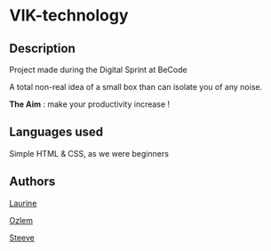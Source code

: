 # **VIK-technology**

## Description

Project made during the Digital Sprint at BeCode

A total non-real idea of a small box than can isolate you of any noise. 

**The Aim** : make your productivity increase ! 

## Languages used

Simple HTML & CSS, as we were beginners




## Authors

[Laurine](https://github.com/Ilytopia)

[Ozlem](https://github.com/OzlemKan)

[Steeve](https://github.com/steeve0403)
